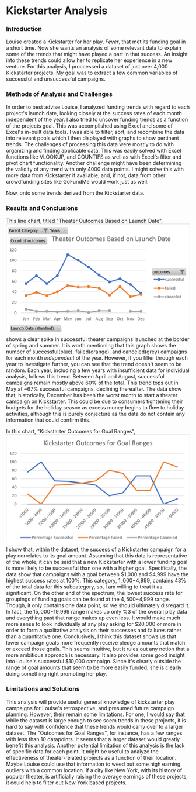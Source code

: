 # Kickstarter Analysis

### Introduction
  Louise created a Kickstarter for her play, *Fever*, that met its funding goal in a short 
time. Now she wants an analysis of some relevant data to explain some of the trends that 
might have played a part in that success. An insight into these trends could allow her to 
replicate her experience in a new venture. For this analysis, I proccessed a dataset of 
just over 4,000 Kickstarter projects. My goal was to extract a few common variables of 
successful and unsuccessful campaigns.

### Methods of Analysis and Challenges
In order to best advise Louise, I analyzed funding trends with regard to each
project's launch date, looking closely at the success rates of each month independent
of the year. I also tried to uncover funding trends as a function of the projects goal. 
This was accomplished using Excel and some of Excel's in-built data tools. I was able to
filter, sort, and recombine the data into relevant pools which I then displayed with graphs
to show pertinent trends. The challenges of processing this data were mostly to do with
organizing and finding applicable data. This was easily solved with Excel functions like
VLOOKUP, and COUNTIFS as well as with Excel's filter and pivot chart functionality. Another
challenge might have been determining the validity of any trend with only 4000 data points.
I might solve this with more data from Kickstarter if available, and, if not, data from 
other crowdfunding sites like GoFundMe would work just as well.

Now, onto some trends derived from the Kickstarter data.

### Results and Conclusions
This line chart, titled "Theater Outcomes Based on Launch Date",
![Theater Outcomes Based on Launch Date](https://github.com/chrisagarcia/Kickstarter-Analysis/blob/main/Theater_Outcomes_vs_Launch.png)
shows a clear spike in successful theater campaigns launched at the border of spring and summer.
It is worth mentioning that this graph shows the number of successful(blue), failed(orange), 
and canceled(grey) campaigns for each month *independent* of the year. However, if you filter
through each year to investigate further, you can see that the trend doesn't seem to be random.
Each year, including a few years with insufficient data for individual analysis, follows this trend.
Between April and August, successful campaigns remain mostly above 60% of the total. This trend 
tops out in May at ~67% successful campaigns, declining thereafter. The data show that, historically,
December has been the worst month to start a theater campaign on Kickstarter. This could be
due to consumers tightening their budgets for the holiday season as excess money begins to flow
to holiday activities, although this is purely conjecture as the data do not contain any
information that could confirm this.

In this chart, "Kickstarter Outcomes for Goal Ranges",
![Kickstarter outcomes for Goal Ranges](https://github.com/chrisagarcia/Kickstarter-Analysis/blob/main/Outcomes_Goal_Ranges.png)
I show that, within the dataset, the success of a Kickstarter campaign for a play correlates
to its goal amount. Assuming that this data is representative of the whole, it can be said that 
a new Kickstarter with a lower funding goal is more likely to be successful than one with a
higher goal. Specifically, the data show that campaigns with a goal between $1,000 and $4,999
have the highest success rates at 100%. This category, $1,000-$4,999, contains 43% of the total
data for this subcategory, so, I am willing to treat it as significant. On the other end of the
spectrum, the lowest success rate for groupings of funding goals can be found at the $4,500-$4,999
range. Though, it only contains one data point, so we should ultimately disregard it. In fact, 
the $15,000-$19,999 range makes up only %3 of the overall play data and everything past that range
makes up even less. It would make much more sense to look individually at any play asking for
$20,000 or more in order to form a qualitative analysis on their successes and failures rather
than a quantitative one. Conclusively, I think this dataset shows us that lower campaign goals
more frequently receive pledge amounts that match or exceed those goals. This seems intuitive, 
but it rules out any notion that a more ambitious approach is necessary. It also provides some
good insight into Louise's successful $10,000 campaign. Since it's clearly outside the range of
goal amounts that seem to be more easily funded, she is clearly doing something right promoting
her play.

### Limitations and Solutions
This analysis will provide useful general knowledge of kickstarter play campaigns for Louise's
retrospective, and presumed future campaign planning. However, their remain some limitations. 
For one, I would say that while the dataset is large enough to see soem trends in these projects, 
it is hard to say with confidence that these trends would carry over to a larger dataset. The
"Outcomes for Goal Ranges", for instance, has a few ranges with less than 10 datapoints. It seems
that a larger dataset would greatly benefit this analysis. Another potential limitation of this
analysis is the lack of specific data for each point. It might be useful to analyze the effectiveness
of theater-related projects as a function of their location. Maybe Louise could use that information
to weed out some high earning outliers with a common location. If a city like New York, with its 
history of popular theater, is artificially raising the average earnings of these projects, it could
help to filter out New York based projects.
